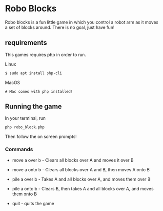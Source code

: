 # Robo Blocks

Robo blocks is a fun little game in which you control a robot arm as it moves a set of blocks around. There is no goal, just have fun!

## requirements
This games requires php in order to run.

Linux
```bash
$ sudo apt install php-cli
```

MacOS
```
# Mac comes with php installed!
```

## Running the game

In your terminal, run 
```bash
php robo_block.php
```
Then follow the on screen prompts!


### Commands

* move a over b - Clears all blocks over A and moves it over B

* move a onto b - Clears all blocks over A and B, then moves A onto B

* pile a over b - Takes A and all blocks over A, and moves them over B

* pile a onto b - Clears B, then takes A and all blocks over A, and moves them onto B

* quit - quits the game
